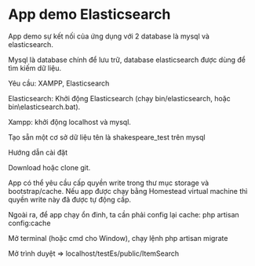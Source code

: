 # App demo Elasticsearch

App demo sự kết nối của ứng dụng với 2 database là mysql và elasticsearch.

Mysql là database chính để lưu trữ, database elasticsearch được dùng để tìm kiếm dữ liệu.

Yêu cầu: XAMPP, Elasticsearch

Elasticsearch: Khởi động Elasticsearch (chạy bin/elasticsearch, hoặc bin\elasticsearch.bat).

Xampp: khởi động localhost và mysql.

Tạo sẵn một cơ sở dữ liệu tên là shakespeare_test trên mysql

Hướng dẫn cài đặt

Download hoặc clone git.

App có thể yêu cầu cấp quyền write trong thư mục storage và bootstrap/cache. Nếu app được chạy bằng Homestead virtual machine thì quyền write này đã được tự động cấp.

Ngoài ra, để app chạy ổn đinh, ta cần phải config lại cache: php artisan config:cache

Mở terminal (hoặc cmd cho Window), chạy lệnh php artisan migrate

Mở trình duyệt => localhost/testEs/public/ItemSearch

